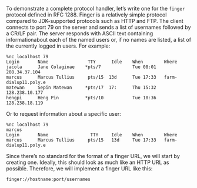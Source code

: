 To demonstrate a complete protocol handler, let’s write 
one for the `finger` protocol defined in RFC 1288. 
Finger is a relatively simple protocol compared to 
JDK-supported protocols such as HTTP and FTP. The client 
connects to port 79 on the server and sends a list of 
usernames followed by a CR/LF pair. The server responds 
with ASCII text containing informationabout each of the 
named users or, if no names are listed, a list of the 
currently logged in users. For example:
```
%nc localhost 79
Login       Name               TTY      Idle    When        Where
jacola      Jane Colaginae    *pts/7            Tue 08:01   208.34.37.104
marcus      Marcus Tullius     pts/15  13d      Tue 17:33   farm-dialup11.poly.e
matewan     Sepin Matewan     *pts/17  17:      Thu 15:32   128.238.10.177
hengpi      Heng Pin          *pts/10           Tue 10:36   128.238.18.119
```
Or to request information about a specific user:
```
%nc localhost 79
marcus
Login       Name                TTY     Idle    When        Where
marcus      Marcus Tullius     pts/15   13d     Tue 17:33   farm-dialup11.poly.e
```

Since there’s no standard for the format of a finger URL, we 
will start by creating one. Ideally, this should look as much 
like an HTTP URL as possible. Therefore, we will implement a 
finger URL like this: 
```
finger://hostname:port/usernames
```